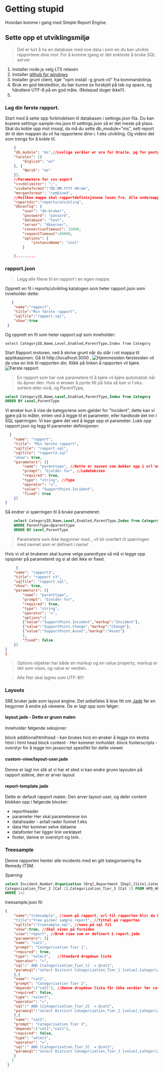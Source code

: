 # Getting stupid

Hvordan komme i gang med Simple Report Engine.

## Sette opp et utviklingsmiljø
>Det er lurt å ha en database med noe data i som en du kan utvikle rapportene dine mot. For å komme igang er det enkleste å bruke SQL server.

 1. Installer node.js velg LTS relasen
 2. Installer [github for windows](https://desktop.github.com/)
 3. Installer grunt client, kjør "npm install -g grunt-cli" fra kommandolinja.
 4. Bruk en god teksteditor, du bør kunne se forskjell på tab og space, og håndtere UTF-8 på en god måte. (Notepad duger ikke!!).
 5. 

### Lag din første rapport.
Start med å sette opp forbindelsen til databasen i settings.json fila. Du kan kopiere settings-sample-ms.json til settings.json så er det meste på plass. Skal du koble opp mot mssql, da må du sette  db_module="ms", sett report dir til den mappen du vil ha rapportene dine i. f.eks utvikling. Og videre det som trengs for å koble til.
```json
    {
    "db_module": "ms",//Lovlige verdier er ora for Oracle, pg for postgresql ms for sql server
    "locales": [{
        "English": "en"
    }, {
        "Norsk": "no"
    }],
    //Parametere for csv export
    "csvdelimiter": ";",
    "csvDateformat":"DD.MM.YYYY HH:mm",
    "morganformat": "combined",
    //Hvilken mappe skal rapportdefinisjonene leses fra. Alle undermapper leses også.
    "reportdir":"reports/utvikling",
    "dbconfig": {
        "user": "db-bruker",
        "password": "passord",
        "database": "test",
        "server": "dbserver",
        "connectionTimeout": 15000,
        "requestTimeout":60000,
        "options": {
            "instanceName": "inst"
        }

    }.........
```
### rapport.json
<blockquote class="tip">Legg alle filene til en rapport i en egen mappe.</blockquote>


Opprett en fil i reports/utvikling katalogen som heter rapport.json som inneholder dette:
```json
   {
    "name":"rapport", 
    "title":"Min første rapport", 
    "sqlfile":"rapport.sql",
    "show":true
 }
```
Og opprett en fil som heter rapport.sql som inneholder:

    select CategoryID,Name,Level,Enabled,ParentType,Index from Category

Start Rapport motoren, ved å skrive grunt når du står i rot mappa til applikasjonen. Gå til 
http://localhost:3000 , 
![Hjemmesiden](https://drive.google.com/file/d/0B8FTEkm8JzzSeFFyWkQ2UTRtMFk/view?usp=sharing)
førstesiden vil da vise en link til rapporten din. Klikk på linken å rapporten vil kjøre. 
![Første rapport](https://drive.google.com/file/d/0B8FTEkm8JzzSQVJmdG5RMWI4SEE/view?usp=sharing)
>En rapport som har nok parametere til å kjøre vil kjøre automatisk når du åpner den. 
Hvis vi ønsker å pynte litt på lista så kan vi f.eks. sortere etter nivå, og ParentType,

```sql
select CategoryID,Name,Level,Enabled,ParentType,Index from Category 
ORDER BY Level,ParentType
```

Vi ønsker kun å vise de kategoriene som gjelder for "Incident", dette kan vi gjøre på to måter, enten ved å legge til et parameter, eller hardkode det inn i SQL spørringen. Vi kan gjøre det ved å legge opp et parameter. Lukk opp rapport.json og legg til parameter definisjonen:

```json
  {
    "name": "rapport",
    "title": "Min første rapport",
    "sqlfile": "rapport.sql",
    "sqlfile": "rapport2.sql"
    "show": true,
    "parameters": [{
        "name": "parenttype", //Dette er navnet som dukker opp i url'en og sql spørringen
        "prompt": "Gjelder for", //Ledeteksten 
        "required": true,
        "type": "string", //Type
        "operator": "=",
        "value": "SupportPoint.Incident",
        "fixed": true
    }]
}
```

Så endrer vi spørringen til å bruke parameteret:

```sql
    select CategoryID,Name,Level,Enabled,ParentType,Index from Category
    WHERE ParentType=@parenttype 
    ORDER BY Level,ParentType
```

>Parametere som ikke begynner med _ vil bli overført til spørringen med navnet som er definert i name!

Hvis vi vil at brukeren skal kunne velge parenttype så må vi legge opp opsjoner på parameteret og si at det ikke er fixed.

```json
     {
    "name": "rapport3",
    "title": "rapport v3",
    "sqlfile": "rapport.sql",
    "show": true,
    "parameters": [{
        "name": "parenttype",
        "prompt": "Gjelder for",
        "required": true,
        "type": "string",
        "operator": "=",
        "options":[
        {"value":"SupportPoint.Incident","markup":"Incident"},
        {"value":"SupportPoint.Change","markup":"Change"},
        {"value":"SupportPoint.Asset","markup":"Asset"}
        ],
        "fixed": false
    }]
}
}
```

<blockquote class="tip">Options objekter har både en markup og en value property, markup er det som vises, og value er verdien. </blockquote> 

>Alle filer skal lagres som UTF-8!!!

### Layouts
SRE bruker jade som layout engine. Det anbefales å lese litt om [Jade](http://jade-lang.com) før en begynner å endre på viewene. De er lagt opp som følger:
#### layout.jade - Dette er grunn malen
Inneholder følgende seksjoner:

 block additionalhtmlhead - kan brukes hvis en ønsker å legge inn ekstra html i html head
 block content - Her kommer innholdet.
 block footerscripts - overstyr for å legge inn javascript spesifikt for dette viewet
#### custom-view/layout-user.jade
 Denne er lagt inn slik at vi har et sted vi kan endre grunn layouten på rapport sidene, den er arver layout
 
#### report-template.jade
Dette er default rapport malen. Den arver layout-user, og deler content blokken opp i følgende blocker:
 - reportheader
 - parameter Her skal parameterene inn
 - dataheader - antall rader funnet f.eks
 - data Her kommer selve dataene
 - datafooter her ligger link verktøyet
 - footer, denne er overstyrt og tom.
    .

### Treesample 
Denne rapporten henter alle incidents med en gitt kategorisering fra Remedy ITSM.

_Spørring_
```sql
select Incident_Number,Organization [Org],Department [Dep],[Site],Categorization_Tier_1 [Cat 1],
Categorization_TIer_2 [Cat 2],Categorization_Tier_3 [Cat 3] FROM HPD_HELP_DESK
WHERE 1=1
```
treesample.json fil:

```json
{
    "name":"treesample", //navn på rapport, url til rapporten blir da http://server/report/treesample
    "title":"Tree picker sample report", //Tittel på rapporten
    "sqlfile":"treesample.sql", //navn på sql fil 
    "show":true, //Skal vises på forsiden
    "view":"report", //Bruk view som er definert i report.jade
    "parameters": [{
    "name": "cat1",
    "prompt": "Categorisation Tier 1",
    "required": true,
    "type": "select",   //Standard dropdown liste
    "operator": "=",
    "sql":" AND [Categorization_Tier_1]  = @cat1",
    "paramsql":"select Distinct Categorization_Tier_1 [value],Categorization_Tier_1[markup] from Cfg_Service_Catalog_Lookup WHERE Help_Desk_Selection=0 AND Status_Cat=1" //Sql for å hente opsjonene. Dette skjer før første siden vises.
    },{
    "name": "cat2",
    "prompt": "Categorisation Tier 2",
    "depends":["cat1"], //Denne dropdown lista får ikke verdier før cat1 er fylt inn
    "required": false,
    "type": "select",   
    "operator": "=",
    "sql":" AND [Categorization_Tier_2]  = @cat2",
    "paramsql":"select Distinct Categorization_Tier_2 [value],Categorization_Tier_2[markup] from CFG_Service_Catalog_Lookup WHERE Help_Desk_Selection=0 AND Status_Cat=1 and Categorization_Tier_1=@cat1"//Legg merke til at sql'en må bruke parameter verdien fra det parameteret den er avhengig av.
    },{
    "name": "cat3",
    "prompt": "Categorisation Tier 3",
    "depends":["cat1","cat2"],
    "required": false,
    "type": "select",   
    "operator": "=",
    "sql":" AND [Categorization_Tier_3]  = @cat3",
    "paramsql":"select Distinct Categorization_Tier_3 [value],Categorization_Tier_3[markup] from CFG_Service_Catalog_Lookup WHERE Help_Desk_Selection=0 AND Status_Cat=1 and Categorization_Tier_1=@cat1 and Categorization_Tier_2=@cat2"
    }
   ]
 }
       

```
